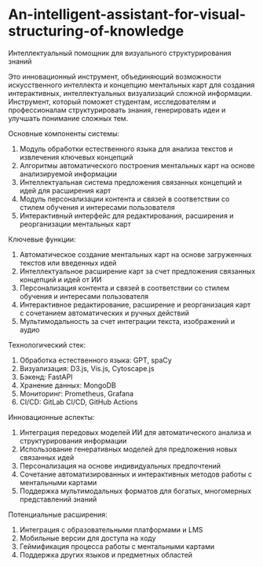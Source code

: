 # An-intelligent-assistant-for-visual-structuring-of-knowledge
Интеллектуальный помощник для визуального структурирования знаний

Это инновационный инструмент, объединяющий возможности искусственного интеллекта и концепцию ментальных карт для создания интерактивных, интеллектуальных визуализаций сложной информации. Инструмент, который поможет студентам, исследователям и профессионалам структурировать знания, генерировать идеи и улучшать понимание сложных тем.

Основные компоненты системы:
1. Модуль обработки естественного языка для анализа текстов и извлечения ключевых концепций
2. Алгоритмы автоматического построения ментальных карт на основе анализируемой информации
3. Интеллектуальная система предложения связанных концепций и идей для расширения карт
4. Модуль персонализации контента и связей в соответствии со стилем обучения и интересами пользователя
5. Интерактивный интерфейс для редактирования, расширения и реорганизации ментальных карт

Ключевые функции:
1. Автоматическое создание ментальных карт на основе загруженных текстов или введенных идей
2. Интеллектуальное расширение карт за счет предложения связанных концепций и идей от ИИ
3. Персонализация контента и связей в соответствии со стилем обучения и интересами пользователя
4. Интерактивное редактирование, расширение и реорганизация карт с сочетанием автоматических и ручных действий
5. Мультимодальность за счет интеграции текста, изображений и аудио

Технологический стек:
1. Обработка естественного языка: GPT, spaCy
2. Визуализация: D3.js, Vis.js, Cytoscape.js
3. Бэкенд: FastAPI
4. Хранение данных: MongoDB
5. Мониторинг: Prometheus, Grafana
5. CI/CD: GitLab CI/CD, GitHub Actions

Инновационные аспекты:
1. Интеграция передовых моделей ИИ для автоматического анализа и структурирования информации
2. Использование генеративных моделей для предложения новых связанных идей
3. Персонализация на основе индивидуальных предпочтений
4. Сочетание автоматизированных и интерактивных методов работы с ментальными картами
5. Поддержка мультимодальных форматов для богатых, многомерных представлений знаний

Потенциальные расширения:
1. Интеграция с образовательными платформами и LMS
2. Мобильные версии для доступа на ходу
3. Геймификация процесса работы с ментальными картами
4. Поддержка других языков и предметных областей
